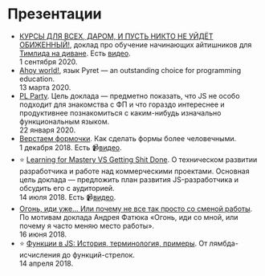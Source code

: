 # Презентации
- [КУРСЫ ДЛЯ ВСЕХ, ДАРОМ, И ПУСТЬ НИКТО НЕ УЙДЁТ ОБИЖЕННЫЙ!](https://github.com/amiskov/keynotes/raw/master/kursy.pdf), доклад про обучение начинающих айтишников для [Тимлида на диване](https://vk.com/teamlead161). Есть [видео](https://youtu.be/YOfwg8ojoRE).<br>1 сентября 2020.
- [Ahoy world!](https://github.com/amiskov/keynotes/raw/master/ahoy_world.pdf), язык Pyret — an outstanding choice for programming education.<br>13 марта 2020.
- [PL Party](https://github.com/amiskov/keynotes/raw/master/pl-party/pl-party.pdf). Цель доклада — предметно показать, что JS не особо подходит для знакомства с ФП и что гораздо интереснее и продуктивнее познакомиться с каким-нибудь изначально функциональным языком.<br>22 января 2020.
- [Верстаем формочки](ui-forms). Как сделать формы более человечными.<br>1 декабря 2018. Есть 📹[видео](https://youtu.be/bNvwxg-dd0U).
- ⭐️ [Learning for Mastery VS Getting Shit Done](learn-for-mastery). О техническом развитии разработчика и работе над коммерческими проектами. Основная цель доклада — предложить план развития JS-разработчика и обсудить его с аудиторией.<br>14 июля 2018. Есть 📹[видео](https://youtu.be/i-ldltTn_44).
- [Огонь, иди уже... Или почему не все так просто со сменой работы](ogon). По мотивам доклада Андрея Фатюка «Огонь, иди со мной, или почему я часто меняю место работы».<br>16 июня 2018.
- ⭐️ [Функции в JS: История, терминология, примеры](js-functions). От лямбда-исчисления до функций-стрелок.<br>14 апреля 2018.